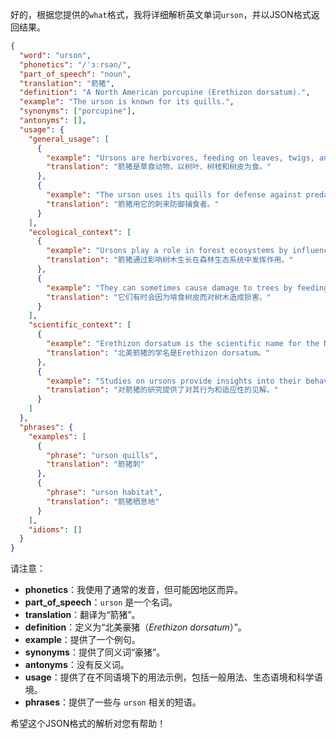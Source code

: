 好的，根据您提供的`what`格式，我将详细解析英文单词`urson`，并以JSON格式返回结果。

```json
{
  "word": "urson",
  "phonetics": "/ˈɜːrsən/",
  "part_of_speech": "noun",
  "translation": "箭猪",
  "definition": "A North American porcupine (Erethizon dorsatum).",
  "example": "The urson is known for its quills.",
  "synonyms": ["porcupine"],
  "antonyms": [],
  "usage": {
    "general_usage": [
      {
        "example": "Ursons are herbivores, feeding on leaves, twigs, and bark.",
        "translation": "箭猪是草食动物，以树叶、树枝和树皮为食。"
      },
      {
        "example": "The urson uses its quills for defense against predators.",
        "translation": "箭猪用它的刺来防御捕食者。"
      }
    ],
    "ecological_context": [
      {
        "example": "Ursons play a role in forest ecosystems by influencing tree growth.",
        "translation": "箭猪通过影响树木生长在森林生态系统中发挥作用。"
      },
      {
        "example": "They can sometimes cause damage to trees by feeding on the bark.",
        "translation": "它们有时会因为啃食树皮而对树木造成损害。"
      }
    ],
    "scientific_context": [
      {
        "example": "Erethizon dorsatum is the scientific name for the North American urson.",
        "translation": "北美箭猪的学名是Erethizon dorsatum。"
      },
      {
        "example": "Studies on ursons provide insights into their behavior and adaptation.",
        "translation": "对箭猪的研究提供了对其行为和适应性的见解。"
      }
    ]
  },
  "phrases": {
    "examples": [
      {
        "phrase": "urson quills",
        "translation": "箭猪刺"
      },
      {
        "phrase": "urson habitat",
        "translation": "箭猪栖息地"
      }
    ],
    "idioms": []
  }
}
```

请注意：

*   **phonetics**：我使用了通常的发音，但可能因地区而异。
*   **part\_of\_speech**：`urson` 是一个名词。
*   **translation**：翻译为“箭猪”。
*   **definition**：定义为“北美豪猪（*Erethizon dorsatum*）”。
*   **example**：提供了一个例句。
*   **synonyms**：提供了同义词“豪猪”。
*   **antonyms**：没有反义词。
*   **usage**：提供了在不同语境下的用法示例，包括一般用法、生态语境和科学语境。
*   **phrases**：提供了一些与 `urson` 相关的短语。

希望这个JSON格式的解析对您有帮助！
 